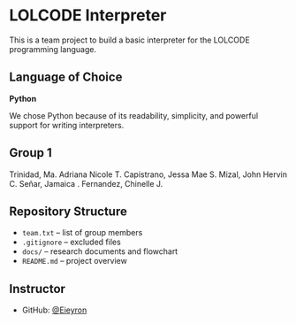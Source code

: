 # LOLCODE Interpreter

This is a team project to build a basic interpreter for the LOLCODE programming language.

## Language of Choice
**Python**

We chose Python because of its readability, simplicity, and powerful support for writing interpreters.

## Group 1
Trinidad, Ma. Adriana Nicole T.
Capistrano, Jessa Mae S.
Mizal, John Hervin C.
Señar, Jamaica .
Fernandez, Chinelle J.

## Repository Structure
- `team.txt` – list of group members
- `.gitignore` – excluded files
- `docs/` – research documents and flowchart
- `README.md` – project overview

## Instructor
- GitHub: [@Eieyron](https://github.com/Eieyron)
